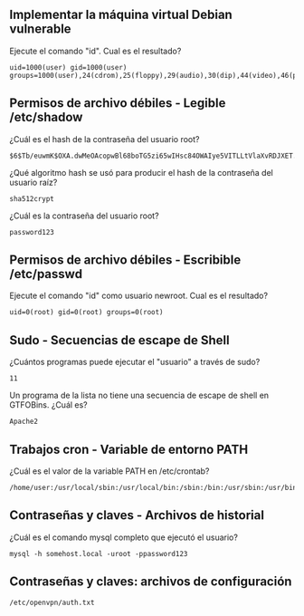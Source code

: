 ## Implementar la máquina virtual Debian vulnerable

Ejecute el comando "id". Cual es el resultado?

    uid=1000(user) gid=1000(user) groups=1000(user),24(cdrom),25(floppy),29(audio),30(dip),44(video),46(plugdev)

## Permisos de archivo débiles - Legible /etc/shadow

¿Cuál es el hash de la contraseña del usuario root?
 
    $6$Tb/euwmK$OXA.dwMeOAcopwBl68boTG5zi65wIHsc84OWAIye5VITLLtVlaXvRDJXET..it8r.jbrlpfZeMdwD3B0fGxJI0

¿Qué algoritmo hash se usó para producir el hash de la contraseña del usuario raíz?
 
    sha512crypt

¿Cuál es la contraseña del usuario root?

    password123

## Permisos de archivo débiles - Escribible /etc/passwd

Ejecute el comando "id" como usuario newroot. Cual es el resultado?

    uid=0(root) gid=0(root) groups=0(root)

## Sudo - Secuencias de escape de Shell

¿Cuántos programas puede ejecutar el "usuario" a través de sudo? 
 
    11

Un programa de la lista no tiene una secuencia de escape de shell en GTFOBins. ¿Cuál es?

    Apache2

##  Trabajos cron - Variable de entorno PATH

¿Cuál es el valor de la variable PATH en /etc/crontab?

    /home/user:/usr/local/sbin:/usr/local/bin:/sbin:/bin:/usr/sbin:/usr/bin

## Contraseñas y claves - Archivos de historial

¿Cuál es el comando mysql completo que ejecutó el usuario?

    mysql -h somehost.local -uroot -ppassword123

## Contraseñas y claves: archivos de configuración

    /etc/openvpn/auth.txt





